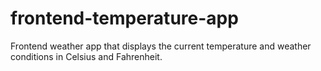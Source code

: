 # frontend-temperature-app
Frontend weather app that displays the current temperature and weather conditions in Celsius and Fahrenheit.
